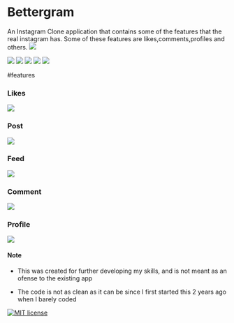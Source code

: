 

# Bettergram

An Instagram Clone application that contains some of the features that the real instagram has. Some of these features are likes,comments,profiles and others.
![](http://www.rgu3z.com/images/BGhomepage.png)


![](https://img.shields.io/badge/technology-node-green) ![](https://img.shields.io/badge/technology-aws--S3-orange) ![](https://img.shields.io/badge/technology-Sequelize--cli-blue) ![](https://img.shields.io/badge/technology-jade/pug-brown) ![](https://img.shields.io/badge/technology-postgreSQL-lightblue)

#features
### Likes
![](http://www.rgu3z.com/images/Bettergram/like.gif)
### Post
![](http://www.rgu3z.com/images/Bettergram/post.gif)
### Feed
![](http://www.rgu3z.com/images/Bettergram/feed.gif)
### Comment
![](http://www.rgu3z.com/images/Bettergram/comment.gif)
### Profile
![](http://www.rgu3z.com/images/Bettergram/profile.gif)

#### Note
- This was created for further developing my skills, and is not meant as an ofense to the existing app

- The code is not as clean as it can be since I first started this 2 years ago when I barely coded


[![MIT license](http://img.shields.io/badge/license-MIT-brightgreen.svg)](http://opensource.org/licenses/MIT)





